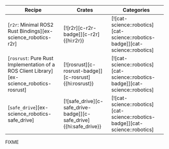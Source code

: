 | Recipe | Crates | Categories |
|---|---|---|
| [`r2r`: Minimal ROS2 Rust Bindings][ex-science_robotics-r2r] | [![r2r][c-r2r-badge]][c-r2r]{{hi:r2r}} | [![cat-science::robotics][cat-science::robotics-badge]][cat-science::robotics] |
| [`rosrust`: Pure Rust Implementation of a ROS Client Library][ex-science_robotics-rosrust] | [![rosrust][c-rosrust-badge]][c-rosrust]{{hi:rosrust}} | [![cat-science::robotics][cat-science::robotics-badge]][cat-science::robotics] |
| [`safe_drive`][ex-science_robotics-safe_drive] | [![safe_drive][c-safe_drive-badge]][c-safe_drive]{{hi:safe_drive}} | [![cat-science::robotics][cat-science::robotics-badge]][cat-science::robotics] |

<div class="hidden">
FIXME
</div>
